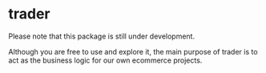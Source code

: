 # trader
Please note that this package is still under development. 

Although you are free to use and explore it, the main purpose of trader is to act as the business logic for our own ecommerce projects.
